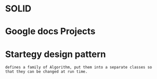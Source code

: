 # SOLID

# Google docs Projects

# Startegy design pattern

    defines a family of Algorithm, put them into a separate classes so that they can be changed at run time.
